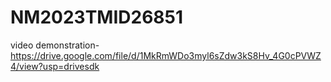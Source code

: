 # NM2023TMID26851
video demonstration-https://drive.google.com/file/d/1MkRmWDo3myl6sZdw3kS8Hv_4G0cPVWZ4/view?usp=drivesdk
